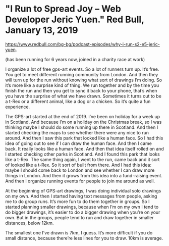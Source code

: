 # "I Run to Spread Joy – Web Developer Jeric Yuen." Red Bull, January 13, 2019

https://www.redbull.com/bg-bg/podcast-episodes/why-i-run-s2-e5-jeric-yuen.

(has been running for 6 years now, joined in a charity race at work)

I organize a lot of free gps-art events. So a lot of runners turn up. It’s free. You get to meet different running community from London. And then they will turn up for the run without knowing what sort of drawings I’m doing. So it’s more like a surprise kind of thing. We run together and by the time you finish the run and then you get to sync it back to your phone, that’s when you have the surprise of what we have drawn. Sometimes it turns out to be a t-Rex or a different animal, like a dog or a chicken. So it’s quite a fun experience.

The GPS-art started at the end of 2019. I’ve been on holiday for a week up in Scotland. And because I’m on a holiday on the Christmas break, so I was thinking maybe I should do some running up there in Scotland. And then I started checking the maps to see whether there were any nice to run around. And then I saw this park that looked like a human face. So I had this idea of going out to see if I can draw the human face. And then I came back. It really looks like a human face. And then that idea itself rolled on and I started checking other parks in Scotland. And I found this park that looks like a t-Rex. The same thing again, I went to the run, came back and it sort of looked like a t-Rex. So it sort of built from there. And I had this idea: maybe I should come back to London and see whether I can draw more things in London. And then it grows from this idea into a fund-raising event. And then I organize running events for people to join me around as well.

At the beginning of GPS-art drawings, I was doing individual solo drawings on my own. And then I started having text messages from people, asking me to do group runs. It’s more fun to do them together in groups. So I started planning smaller drawings, because when I’m on my own I tend to do bigger drawings, it’s easier to do a bigger drawing when you’re on your own. But in the groups, people tend to run and draw together in smaller distances, below 12km.

The smallest one I’ve drawn is 7km, I guess. It’s more difficult if you do small distance, because there’re less lines for you to draw. 10km is average.
